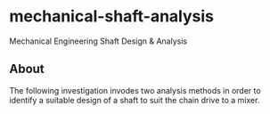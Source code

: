 # mechanical-shaft-analysis
Mechanical Engineering Shaft Design &amp; Analysis

## About
The following investigation invodes two analysis methods in order to identify a suitable design of a shaft to suit the chain drive to a mixer. 
